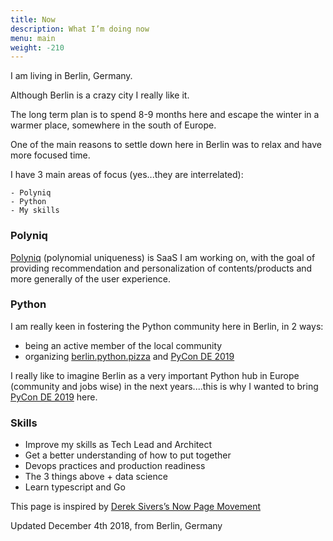 ```yaml
---
title: Now
description: What I’m doing now
menu: main
weight: -210
---
```


I am living in Berlin, Germany.

Although Berlin is a crazy city I really like it.

The long term plan is to spend 8-9 months here and escape the winter in a warmer place, somewhere in the south of Europe.

One of the main reasons to settle down here in Berlin was to relax and have more focused time.

I have 3 main areas of focus (yes...they are interrelated):

    - Polyniq
    - Python
    - My skills

### Polyniq

[Polyniq](https://www.polinyq.com) (polynomial uniqueness) is SaaS I am working on, with the goal of providing recommendation and personalization of contents/products and more generally of the user experience.

### Python

I am really keen in fostering the Python community here in Berlin, in 2 ways:

- being an active member of the local community
- organizing [berlin.python.pizza](https://berlin.python.pizza) and [PyCon DE 2019](https://2019.pycon.de/)

I really like to imagine Berlin as a very important Python hub in Europe (community and jobs wise) in the next years....this is why I wanted to bring [PyCon DE 2019](https://2019.pycon.de/) here.

### Skills

- Improve my skills as Tech Lead and Architect
- Get a better understanding of how to put together
- Devops practices and production readiness
- The 3 things above + data science
- Learn typescript and Go

This page is inspired by [Derek Sivers’s Now Page Movement](https://nownownow.com/about)

Updated December 4th 2018, from Berlin, Germany
